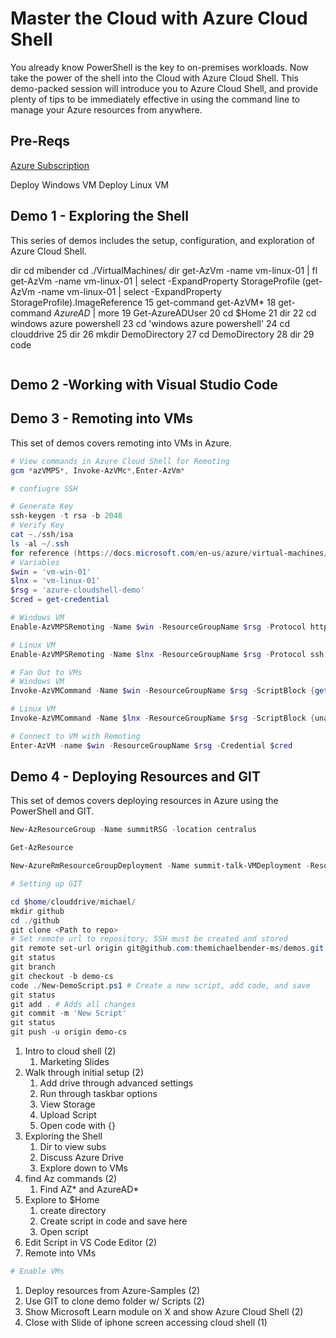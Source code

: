 # Master the Cloud with Azure Cloud Shell

You already know PowerShell is the key to on-premises workloads. Now take the power of the shell into the Cloud with Azure Cloud Shell. This demo-packed session will introduce you to Azure Cloud Shell, and provide plenty of tips to be immediately effective in using the command line to manage your Azure resources from anywhere.

## Pre-Reqs
[Azure Subscription](https://azure.microsoft.com/en-us/free/?WT.mc_id=MSIgniteTheTour-github-mibender)

Deploy Windows VM
Deploy Linux VM

## Demo 1 - Exploring the Shell
This series of demos includes the setup, configuration, and exploration of Azure Cloud Shell. 

dir
cd mibender
cd ./VirtualMachines/
dir
get-AzVm -name vm-linux-01 | fl
get-AzVm -name vm-linux-01 | select -ExpandProperty StorageProfile
(get-AzVm -name vm-linux-01 | select -ExpandProperty StorageProfile).ImageReference
15 get-command get-AzVM*
18 get-command *AzureAD* | more
19 Get-AzureADUser
20 cd $Home
21 dir
22 cd windows azure powershell
23 cd 'windows azure powershell'
24 cd clouddrive
25 dir
26 mkdir DemoDirectory
27 cd DemoDirectory
28 dir
29 code
```PowerShell

```
## Demo 2 -Working with Visual Studio Code

## Demo 3 - Remoting into VMs
This set of demos covers remoting into VMs in Azure.

```PowerShell
# View commands in Azure Cloud Shell for Remoting
gcm *azVMPS*, Invoke-AzVMc*,Enter-AzVm*

# confiugre SSH

# Generate Key
ssh-keygen -t rsa -b 2048
# Verify Key
cat ~./ssh/isa
ls -al ~/.ssh
for reference (https://docs.microsoft.com/en-us/azure/virtual-machines/linux/create-ssh-keys-detailed)
# Variables
$win = 'vm-win-01'
$lnx = 'vm-linux-01'
$rsg = 'azure-cloudshell-demo'
$cred = get-credential

# Windows VM
Enable-AzVMPSRemoting -Name $win -ResourceGroupName $rsg -Protocol https -OsType Windows

# Linux VM
Enable-AzVMPSRemoting -Name $lnx -ResourceGroupName $rsg -Protocol ssh -OsType Linux

# Fan Out to VMs
# Windows VM
Invoke-AzVMCommand -Name $win -ResourceGroupName $rsg -ScriptBlock {get-service win*} -Credential $cred

# Linux VM
Invoke-AzVMCommand -Name $lnx -ResourceGroupName $rsg -ScriptBlock {uname -a} -UserName michael -KeyFilePath /home/michael/.ssh/id_rsa

# Connect to VM with Remoting
Enter-AzVM -name $win -ResourceGroupName $rsg -Credential $cred

```

## Demo 4 - Deploying Resources and GIT
This set of demos covers deploying resources in Azure using the PowerShell and GIT.

```PowerShell
New-AzResourceGroup -Name summitRSG -location centralus

Get-AzResource

New-AzureRmResourceGroupDeployment -Name summit-talk-VMDeployment -ResourceGroupName summitRSG -TemplateUri https://raw.githubusercontent.com/Azure/azure-quickstart-templates/master/101-vm-automatic-static-ip/azuredeploy.json   -AsJob

# Setting up GIT

cd $home/clouddrive/michael/
mkdir github
cd ./github
git clone <Path to repo>
# Set remote url to repository; SSH must be created and stored
git remote set-url origin git@github.com:themichaelbender-ms/demos.git
git status
git branch
git checkout -b demo-cs
code ./New-DemoScript.ps1 # Create a new script, add code, and save
git status
git add . # Adds all changes
git commit -m 'New Script'
git status
git push -u origin demo-cs


```


1. Intro to cloud shell (2)
   1. Marketing Slides
2. Walk through initial setup (2)
   1. Add drive through advanced settings
   2. Run through taskbar options
   3. View Storage
   4. Upload Script
   5. Open code with {}
3. Exploring the Shell
   1. Dir to view subs
   2. Discuss Azure Drive
   3. Explore down to VMs
4. find Az commands (2)
   1. Find AZ* and AzureAD*
5. Explore to $Home
   1. create directory
   2. Create script in code and save here
   3. Open script
6. Edit Script in VS Code Editor (2)
7. Remote into VMs

```PowerShell
# Enable VMs

```

1. Deploy resources from Azure-Samples (2)
2. Use GIT to clone demo folder w/ Scripts (2)
3.  Show Microsoft Learn module on X and show Azure Cloud Shell (2)
4.  Close with Slide of iphone screen accessing cloud shell (1)
